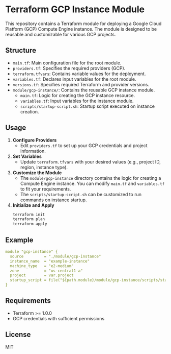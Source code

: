 # Terraform GCP Instance Module
This repository contains a Terraform module for deploying a Google Cloud Platform (GCP) Compute Engine instance. The module is designed to be reusable and customizable for various GCP projects.
## Structure
- `main.tf`: Main configuration file for the root module.
- `providers.tf`: Specifies the required providers (GCP).
- `terraform.tfvars`: Contains variable values for the deployment.
- `variables.tf`: Declares input variables for the root module.
- `versions.tf`: Specifies required Terraform and provider versions.
- `module/gcp-instance/`: Contains the reusable GCP instance module.
  - `main.tf`: Logic for creating the GCP instance resource.
  - `variables.tf`: Input variables for the instance module.
  - `scripts/startup-script.sh`: Startup script executed on instance creation.
## Usage
1. **Configure Providers**
   - Edit `providers.tf` to set up your GCP credentials and project information.
2. **Set Variables**
   - Update `terraform.tfvars` with your desired values (e.g., project ID, region, instance type).
3. **Customize the Module**
   - The `module/gcp-instance` directory contains the logic for creating a Compute Engine instance. You can modify `main.tf` and `variables.tf` to fit your requirements.
   - The `scripts/startup-script.sh` can be customized to run commands on instance startup.
4. **Initialize and Apply**
   ```sh
   terraform init
   terraform plan
   terraform apply
   ```
## Example
```yaml
module "gcp-instance" {
  source         = "./module/gcp-instance"
  instance_name  = "example-instance"
  machine_type   = "e2-medium"
  zone           = "us-central1-a"
  project        = var.project
  startup_script = file("${path.module}/module/gcp-instance/scripts/startup-script.sh")
}
```
## Requirements
- Terraform >= 1.0.0
- GCP credentials with sufficient permissions
## License
MIT